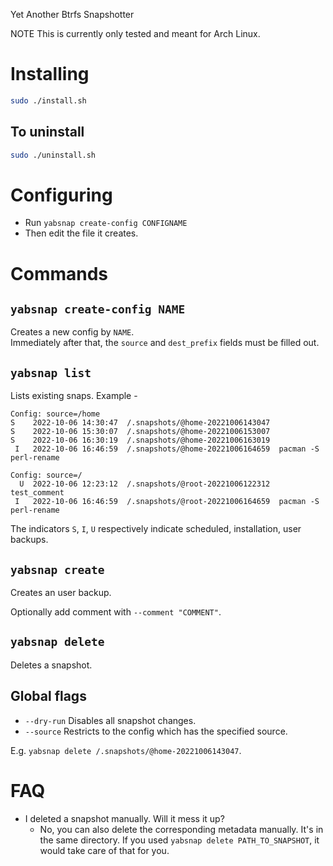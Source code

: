 Yet Another Btrfs Snapshotter

NOTE This is currently only tested and meant for Arch Linux.

# Installing

```bash
sudo ./install.sh
```

## To uninstall
```bash
sudo ./uninstall.sh
```

# Configuring

* Run `yabsnap create-config CONFIGNAME`
* Then edit the file it creates.

# Commands

## `yabsnap create-config NAME`
Creates a new config by `NAME`. \
Immediately after that, the `source` and `dest_prefix` fields must be filled
out.

## `yabsnap list`
Lists existing snaps. Example -
```
Config: source=/home
S    2022-10-06 14:30:47  /.snapshots/@home-20221006143047
S    2022-10-06 15:30:07  /.snapshots/@home-20221006153007
S    2022-10-06 16:30:19  /.snapshots/@home-20221006163019
 I   2022-10-06 16:46:59  /.snapshots/@home-20221006164659  pacman -S perl-rename

Config: source=/
  U  2022-10-06 12:23:12  /.snapshots/@root-20221006122312  test_comment
 I   2022-10-06 16:46:59  /.snapshots/@root-20221006164659  pacman -S perl-rename
 ```

 The indicators `S`, `I`, `U` respectively indicate scheduled, installation, user backups.

 ## `yabsnap create`
 Creates an user backup.

 Optionally add comment with `--comment "COMMENT"`.

## `yabsnap delete`
Deletes a snapshot.

## Global flags

* `--dry-run` Disables all snapshot changes.
* `--source` Restricts to the config which has the specified source.

E.g.
`yabsnap delete /.snapshots/@home-20221006143047`.


# FAQ

* I deleted a snapshot manually. Will it mess it up?
  * No, you can also delete the corresponding metadata manually. It's in the
    same directory. If you used `yabsnap delete PATH_TO_SNAPSHOT`, it would take
    care of that for you.
